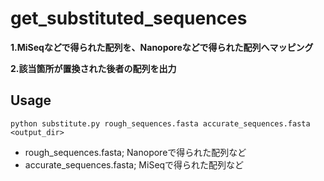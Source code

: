 # get_substituted_sequences
**1.MiSeqなどで得られた配列を、Nanoporeなどで得られた配列へマッピング**

**2.該当箇所が置換された後者の配列を出力**

## Usage
```
python substitute.py rough_sequences.fasta accurate_sequences.fasta <output_dir>
```
- rough_sequences.fasta; Nanoporeで得られた配列など
- accurate_sequences.fasta; MiSeqで得られた配列など
